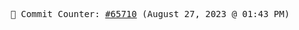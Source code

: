 <p align="center">
    <samp>
        📮 Commit Counter: <a href="https://github.com/Javascript-void0/Javascript-void0/commits/main">#65710</a> (August 27, 2023 @ 01:43 PM)
    </samp>
</p>